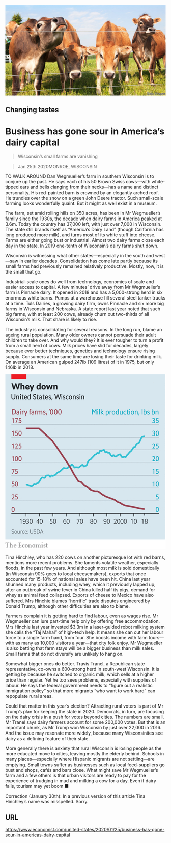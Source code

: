 ![](./images/20200125_USP001_0.jpg)

## Changing tastes

# Business has gone sour in America’s dairy capital

> Wisconsin’s small farms are vanishing

> Jan 25th 2020MONROE, WISCONSIN

TO WALK AROUND Dan Wegmueller’s farm in southern Wisconsin is to conjure up the past. He says each of his 50 Brown Swiss cows—with white-tipped ears and bells clanging from their necks—has a name and distinct personality. His red-painted barn is crowned by an elegantly arched roof. He trundles over the snow on a green John Deere tractor. Such small-scale farming looks wonderfully quaint. But it might as well exist in a museum.

The farm, set amid rolling hills on 350 acres, has been in Mr Wegmueller’s family since the 1930s, the decade when dairy farms in America peaked at 3.6m. Today the country has 37,000 left, with just over 7,000 in Wisconsin. The state still brands itself as “America’s Dairy Land” (though California has long produced more milk), and turns most of its white stuff into cheese. Farms are either going bust or industrial. Almost two dairy farms close each day in the state. In 2019 one-tenth of Wisconsin’s dairy farms shut down.

Wisconsin is witnessing what other states—especially in the south and west—saw in earlier decades. Consolidation has come late partly because its small farms had previously remained relatively productive. Mostly, now, it is the small that go.

Industrial-scale ones do well from technology, economies of scale and easier access to capital. A few minutes’ drive away from Mr Wegmueller’s farm is Pinnacle dairy. It opened in 2018 and has a 5,000-strong herd in six enormous white barns. Pumps at a warehouse fill several steel tanker trucks at a time. Tuls Dairies, a growing dairy firm, owns Pinnacle and six more big farms in Wisconsin and Nebraska. A state report last year noted that such big farms, with at least 200 cows, already churn out two-thirds of all Wisconsin’s milk. That share is likely to rise.

The industry is consolidating for several reasons. In the long run, blame an ageing rural population. Many older owners cannot persuade their adult children to take over. And why would they? It is ever tougher to turn a profit from a small herd of cows. Milk prices have slid for decades, largely because ever better techniques, genetics and technology ensure rising supply. Consumers at the same time are losing their taste for drinking milk. On average an American gulped 247lb (109 litres) of it in 1975, but only 146lb in 2018.

![](./images/20200125_USC290.png)

Tina Hinchley, who has 220 cows on another picturesque lot with red barns, mentions more recent problems. She laments volatile weather, especially floods, in the past few years. And although most milk is sold domestically (in Wisconsin 90% goes to local cheesemakers), exports that once accounted for 15-18% of national sales have been hit. China last year shunned many products, including whey, which it previously lapped up; after an outbreak of swine fever in China killed half its pigs, demand for whey as animal feed collapsed. Exports of cheese to Mexico have also suffered. Mrs Hinchie blames “horrific” trade disputes engineered by Donald Trump, although other difficulties are also to blame.

Farmers complain it is getting hard to find labour, even as wages rise. Mr Wegmueller can lure part-time help only by offering free accommodation. Mrs Hinchie last year invested $3.3m in a laser-guided robot milking system she calls the “Taj Mahal” of high-tech help. It means she can cut her labour force to a single farm hand, from four. She boosts income with farm tours—with as many as 10,000 visitors a year—that city folk enjoy. Mr Wegmueller is also betting that farm stays will be a bigger business than milk sales. Small farms that do not diversify are unlikely to hang on.

Somewhat bigger ones do better. Travis Tranel, a Republican state representative, co-owns a 600-strong herd in south-west Wisconsin. It is getting by because he switched to organic milk, which sells at a higher price than regular. Yet he too sees problems, especially with supplies of labour. He says the federal government needs to “figure out a realistic immigration policy” so that more migrants “who want to work hard” can repopulate rural areas.

Could that matter in this year’s election? Attracting rural voters is part of Mr Trump’s plan for keeping the state in 2020. Democrats, in turn, are focusing on the dairy crisis in a push for votes beyond cities. The numbers are small. Mr Tranel says dairy farmers account for some 200,000 votes. But that is an important chunk, as Mr Trump won Wisconsin by just over 22,000 in 2016. And the issue may resonate more widely, because many Wisconsinites see dairy as a defining feature of their state.

More generally there is anxiety that rural Wisconsin is losing people as the more educated move to cities, leaving mostly the elderly behind. Schools in many places—especially where Hispanic migrants are not settling—are emptying. Small towns suffer as businesses such as local feed-suppliers go bust and shops, cafés and bars close. What might save Mr Wegmueller’s farm and a few others is that urban visitors are ready to pay for the experience of trudging in mud and milking a cow for a day. Even if dairy fails, tourism may yet boom.■

Correction (January 30th): In a previous version of this article Tina Hinchley’s name was misspelled. Sorry.

## URL

https://www.economist.com/united-states/2020/01/25/business-has-gone-sour-in-americas-dairy-capital
